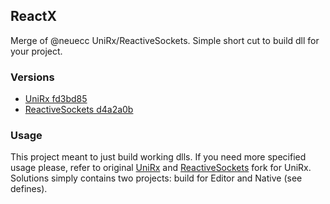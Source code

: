 ## ReactX

Merge of @neuecc UniRx/ReactiveSockets. Simple short cut to build dll for
your project.

### Versions

- [UniRx fd3bd85](https://github.com/neuecc/UniRx/commit/fd3bd85094090dd0e86d2c17e2ade5d7169b295e)
- [ReactiveSockets d4a2a0b](https://github.com/neuecc/reactivesockets/commit/d4a2a0b4ac09ee72c534564859884f2a27f24631)

### Usage

This project meant to just build working dlls. If you need more specified usage
please, refer to original [UniRx](https://github.com/neuecc/UniRx) and
[ReactiveSockets](https://github.com/neuecc/reactivesockets) fork for UniRx.
Solutions simply contains two projects: build for Editor and Native (see defines).
